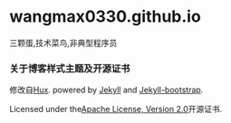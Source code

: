 # wangmax0330.github.io
三颗蛋,技术菜鸟,非典型程序员


### 关于博客样式主题及开源证书

修改自[Hux](http://huangxuan.me). powered by [Jekyll](https://github.com/mojombo/jekyll) and [Jekyll-bootstrap](http://jekyllbootstrap.com).

Licensed under the[Apache License, Version 2.0](/LICENSE)开源证书.
